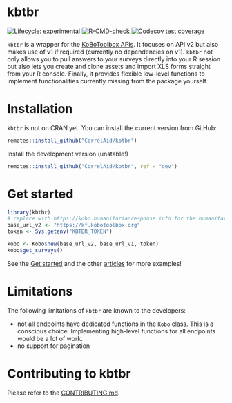 kbtbr
================

<!-- badges: start -->

[![Lifecycle:
experimental](https://img.shields.io/badge/lifecycle-experimental-orange.svg)](https://lifecycle.r-lib.org/articles/stages.html#experimental)
[![R-CMD-check](https://github.com/CorrelAid/kbtbr/workflows/R-CMD-check/badge.svg)](https://github.com/CorrelAid/kbtbr/actions)
[![Codecov test
coverage](https://codecov.io/gh/CorrelAid/kbtbr/branch/main/graph/badge.svg)](https://codecov.io/gh/CorrelAid/kbtbr?branch=main)
<!-- badges: end -->

`kbtbr` is a wrapper for the [KoBoToolbox
APIs](https://support.kobotoolbox.org/api.html). It focuses on API v2
but also makes use of v1 if required (currently no dependencies on v1).
`kbtbr` not only allows you to pull answers to your surveys directly
into your R session but also lets you create and clone assets and import
XLS forms straight from your R console. Finally, it provides flexible
low-level functions to implement functionalities currently missing from
the package yourself.

# Installation

`kbtbr` is not on CRAN yet. You can install the current version from
GitHub:

``` r
remotes::install_github("CorrelAid/kbtbr")
```

Install the development version (unstable!)

``` r
remotes::install_github("CorrelAid/kbtbr", ref = "dev")
```

# Get started

``` r
library(kbtbr)
# replace with https://kobo.humanitarianresponse.info for the humanitarian server or your own if you self-host
base_url_v2 <- "https://kf.kobotoolbox.org" 
token <- Sys.getenv("KBTBR_TOKEN")

kobo <- Kobo$new(base_url_v2, base_url_v1, token)
kobo$get_surveys()
```

See the [Get started](articles/kbtbr.html) and the other
[articles](articles/index.html) for more examples!

# Limitations

The following limitations of `kbtbr` are known to the developers:

-   not all endpoints have dedicated functions in the `Kobo` class. This
    is a conscious choice. Implementing high-level functions for all
    endpoints would be a lot of work.
-   no support for pagination

# Contributing to kbtbr

Please refer to the
[CONTRIBUTING.md](https://github.com/correlaid/kbtbr/blob/main/.github/CONTRIBUTING.md).
